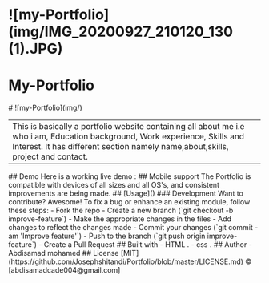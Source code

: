 # ![my-Portfolio](img/IMG_20200927_210120_130 (1).JPG)
# My-Portfolio
<table>
<tr>
# ![my-Portfolio](img/)
<td>
  This is basically a portfolio website containing all about me i.e who i am, Education background, Work experience, Skills and Interest. It has different section namely name,about,skills, project and contact.
</td>
</tr>
</table>
## Demo
Here is a working live demo :  
## Mobile support
The Portfolio is compatible with devices of all sizes and all OS's, and consistent improvements are being made.
## [Usage]()
### Development
Want to contribute? Awesome!
To fix a bug or enhance an existing module, follow these steps:
- Fork the repo
- Create a new branch (`git checkout -b improve-feature`)
- Make the appropriate changes in the files
- Add changes to reflect the changes made
- Commit your changes (`git commit -am 'Improve feature'`)
- Push to the branch (`git push origin improve-feature`)
- Create a Pull Request
## Built with
-  HTML .
-  css .
## Author
- Abdisamad mohamed
## License
[MIT](https://github.com/Josephshitandi/Portfolio/blob/master/LICENSE.md)
 © [abdisamadcade004@gmail.com]